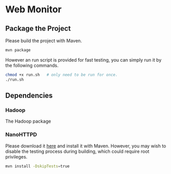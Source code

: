 # Web Monitor

## Package the Project

Please build the project with Maven.

```bash
mvn package
```

However an run script is provided for fast testing, you can simply run it by the following commands.

```bash
chmod +x run.sh   # only need to be run for once.
./run.sh
```

## Dependencies

### Hadoop

The Hadoop package

### NanoHTTPD

Please download it [here](https://github.com/NanoHttpd/nanohttpd) and install it with Maven. However, you may wish to disable the testing process during building, which could require root privileges.

```bash
mvn install -DskipTests=true
```